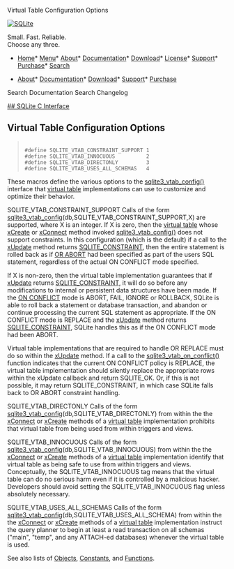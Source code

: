 




Virtual Table Configuration Options




[![SQLite](../images/sqlite370_banner.gif)](../index.html)


Small. Fast. Reliable.  
Choose any three.


* [Home](../index.html)* [Menu](javascript:void(0))* [About](../about.html)* [Documentation](../docs.html)* [Download](../download.html)* [License](../copyright.html)* [Support](../support.html)* [Purchase](../prosupport.html)* [Search](javascript:void(0))




* [About](../about.html)* [Documentation](../docs.html)* [Download](../download.html)* [Support](../support.html)* [Purchase](../prosupport.html)






Search Documentation
Search Changelog









[## SQLite C Interface](../c3ref/intro.html)
## Virtual Table Configuration Options




> ```
> 
> #define SQLITE_VTAB_CONSTRAINT_SUPPORT 1
> #define SQLITE_VTAB_INNOCUOUS          2
> #define SQLITE_VTAB_DIRECTONLY         3
> #define SQLITE_VTAB_USES_ALL_SCHEMAS   4
> 
> ```



These macros define the various options to the
[sqlite3\_vtab\_config()](../c3ref/vtab_config.html) interface that [virtual table](../vtab.html) implementations
can use to customize and optimize their behavior.




SQLITE\_VTAB\_CONSTRAINT\_SUPPORT
Calls of the form
[sqlite3\_vtab\_config](../c3ref/vtab_config.html)(db,SQLITE\_VTAB\_CONSTRAINT\_SUPPORT,X) are supported,
where X is an integer. If X is zero, then the [virtual table](../vtab.html) whose
[xCreate](../vtab.html#xcreate) or [xConnect](../vtab.html#xconnect) method invoked [sqlite3\_vtab\_config()](../c3ref/vtab_config.html) does not
support constraints. In this configuration (which is the default) if
a call to the [xUpdate](../vtab.html#xupdate) method returns [SQLITE\_CONSTRAINT](../rescode.html#constraint), then the entire
statement is rolled back as if [OR ABORT](../lang_conflict.html) had been
specified as part of the users SQL statement, regardless of the actual
ON CONFLICT mode specified.


If X is non\-zero, then the virtual table implementation guarantees
that if [xUpdate](../vtab.html#xupdate) returns [SQLITE\_CONSTRAINT](../rescode.html#constraint), it will do so before
any modifications to internal or persistent data structures have been made.
If the [ON CONFLICT](../lang_conflict.html) mode is ABORT, FAIL, IGNORE or ROLLBACK, SQLite
is able to roll back a statement or database transaction, and abandon
or continue processing the current SQL statement as appropriate.
If the ON CONFLICT mode is REPLACE and the [xUpdate](../vtab.html#xupdate) method returns
[SQLITE\_CONSTRAINT](../rescode.html#constraint), SQLite handles this as if the ON CONFLICT mode
had been ABORT.


Virtual table implementations that are required to handle OR REPLACE
must do so within the [xUpdate](../vtab.html#xupdate) method. If a call to the
[sqlite3\_vtab\_on\_conflict()](../c3ref/vtab_on_conflict.html) function indicates that the current ON
CONFLICT policy is REPLACE, the virtual table implementation should
silently replace the appropriate rows within the xUpdate callback and
return SQLITE\_OK. Or, if this is not possible, it may return
SQLITE\_CONSTRAINT, in which case SQLite falls back to OR ABORT
constraint handling.




SQLITE\_VTAB\_DIRECTONLY
Calls of the form
[sqlite3\_vtab\_config](../c3ref/vtab_config.html)(db,SQLITE\_VTAB\_DIRECTONLY) from within the
the [xConnect](../vtab.html#xconnect) or [xCreate](../vtab.html#xcreate) methods of a [virtual table](../vtab.html) implementation
prohibits that virtual table from being used from within triggers and
views.




SQLITE\_VTAB\_INNOCUOUS
Calls of the form
[sqlite3\_vtab\_config](../c3ref/vtab_config.html)(db,SQLITE\_VTAB\_INNOCUOUS) from within the
the [xConnect](../vtab.html#xconnect) or [xCreate](../vtab.html#xcreate) methods of a [virtual table](../vtab.html) implementation
identify that virtual table as being safe to use from within triggers
and views. Conceptually, the SQLITE\_VTAB\_INNOCUOUS tag means that the
virtual table can do no serious harm even if it is controlled by a
malicious hacker. Developers should avoid setting the SQLITE\_VTAB\_INNOCUOUS
flag unless absolutely necessary.




SQLITE\_VTAB\_USES\_ALL\_SCHEMAS
Calls of the form
[sqlite3\_vtab\_config](../c3ref/vtab_config.html)(db,SQLITE\_VTAB\_USES\_ALL\_SCHEMA) from within the
the [xConnect](../vtab.html#xconnect) or [xCreate](../vtab.html#xcreate) methods of a [virtual table](../vtab.html) implementation
instruct the query planner to begin at least a read transaction on
all schemas ("main", "temp", and any ATTACH\-ed databases) whenever the
virtual table is used.




See also lists of
 [Objects](../c3ref/objlist.html),
 [Constants](../c3ref/constlist.html), and
 [Functions](../c3ref/funclist.html).


